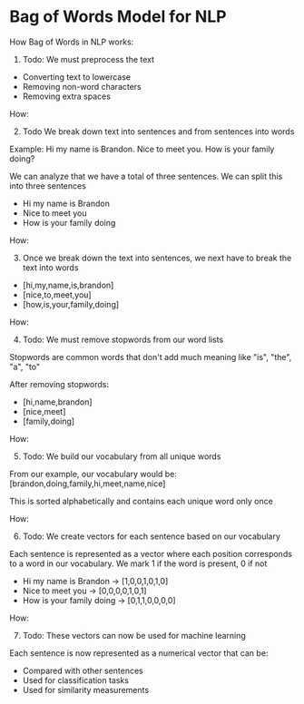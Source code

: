 # Bag of Words Model for NLP

How Bag of Words in NLP works:

1. Todo: We must preprocess the text
- Converting text to lowercase
- Removing non-word characters
- Removing extra spaces

How:

2. Todo We break down text into sentences and from sentences into words

Example:
Hi my name is Brandon. Nice to meet you. How is your family doing?

We can analyze that we have a total of three sentences. We can split this into three sentences

- Hi my name is Brandon
- Nice to meet you
- How is your family doing

How:

3. Once we break down the text into sentences, we next have to break the text into words

- [hi,my,name,is,brandon]
- [nice,to,meet,you]
- [how,is,your,family,doing]

How:

4. Todo: We must remove stopwords from our word lists

Stopwords are common words that don't add much meaning like "is", "the", "a", "to"

After removing stopwords:
- [hi,name,brandon]
- [nice,meet]
- [family,doing]

How:

5. Todo: We build our vocabulary from all unique words

From our example, our vocabulary would be:
[brandon,doing,family,hi,meet,name,nice]

This is sorted alphabetically and contains each unique word only once

How:

6. Todo: We create vectors for each sentence based on our vocabulary

Each sentence is represented as a vector where each position corresponds to a word in our vocabulary. We mark 1 if the word is present, 0 if not

- Hi my name is Brandon → [1,0,0,1,0,1,0]
- Nice to meet you → [0,0,0,0,1,0,1]
- How is your family doing → [0,1,1,0,0,0,0]

How:

7. Todo: These vectors can now be used for machine learning

Each sentence is now represented as a numerical vector that can be:
- Compared with other sentences
- Used for classification tasks
- Used for similarity measurements